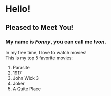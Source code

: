 # Hello!<br />
## Pleased to Meet You!<br />
### My name is **_Fonny_**, you can call me **_Ivon_**.<br />
<p>In my free time, I love to watch movies!<br />This is my top 5 favorite movies:</p>

1. Parasite
2. 1917
3. John Wick 3
4. Joker
5. A Quite Place